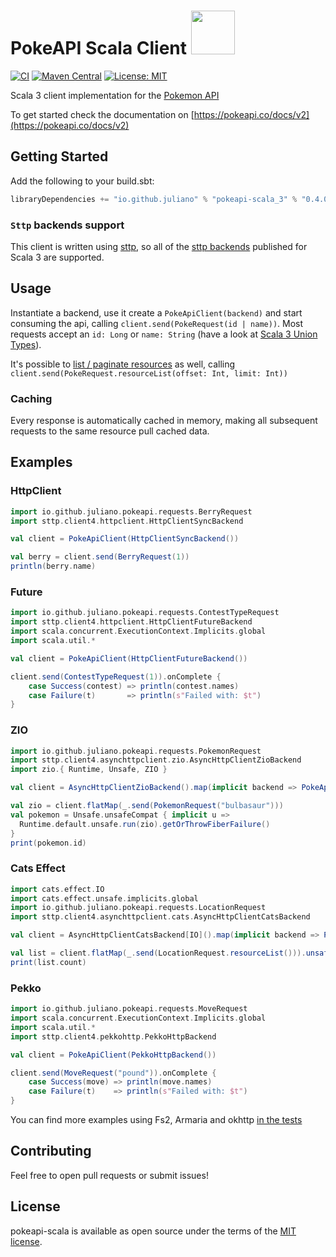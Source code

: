 # PokeAPI Scala Client <a href="https://pokeapi.co/api/v2/pokemon/6"><img src='https://raw.githubusercontent.com/PokeAPI/sprites/master/sprites/pokemon/6.png' height=70px/></a>
[![CI](https://github.com/juliano/pokeapi-scala/actions/workflows/ci.yml/badge.svg)](https://github.com/juliano/pokeapi-scala/actions/workflows/release.yml)
[![Maven Central](https://maven-badges.herokuapp.com/maven-central/io.github.juliano/pokeapi-scala_3/badge.svg)](https://maven-badges.herokuapp.com/maven-central/io.github.juliano/pokeapi-scala_3)
[![License: MIT](https://img.shields.io/badge/License-MIT-yellow.svg)](https://opensource.org/licenses/MIT)

Scala 3 client implementation for the [Pokemon API](https://pokeapi.co/)

To get started check the documentation on [https://pokeapi.co/docs/v2](https://pokeapi.co/docs/v2)

## Getting Started

Add the following to your build.sbt:

```scala
libraryDependencies += "io.github.juliano" % "pokeapi-scala_3" % "0.4.0"
```

### `Sttp` backends support

This client is written using [sttp](https://sttp.softwaremill.com/en/latest/index.html), so all of the [sttp backends](https://sttp.softwaremill.com/en/latest/backends/summary.html) published for Scala 3 are supported.

## Usage

Instantiate a backend, use it create a `PokeApiClient(backend)` and start consuming the api, calling `client.send(PokeRequest(id | name))`. Most requests accept an `id: Long` or `name: String` (have a look at [Scala 3 Union Types](https://docs.scala-lang.org/scala3/book/types-union.html)).

It's possible to [list / paginate resources](https://pokeapi.co/docs/v2#resource-listspagination-section) as well, calling `client.send(PokeRequest.resourceList(offset: Int, limit: Int))`

### Caching

Every response is automatically cached in memory, making all subsequent requests to the same resource pull cached data. 

## Examples

### HttpClient

```scala
import io.github.juliano.pokeapi.requests.BerryRequest
import sttp.client4.httpclient.HttpClientSyncBackend

val client = PokeApiClient(HttpClientSyncBackend())

val berry = client.send(BerryRequest(1))
println(berry.name)
```

### Future

```scala
import io.github.juliano.pokeapi.requests.ContestTypeRequest
import sttp.client4.httpclient.HttpClientFutureBackend
import scala.concurrent.ExecutionContext.Implicits.global
import scala.util.*

val client = PokeApiClient(HttpClientFutureBackend())

client.send(ContestTypeRequest(1)).onComplete {
    case Success(contest) => println(contest.names)
    case Failure(t)       => println(s"Failed with: $t")
}
```

### ZIO

```scala
import io.github.juliano.pokeapi.requests.PokemonRequest
import sttp.client4.asynchttpclient.zio.AsyncHttpClientZioBackend
import zio.{ Runtime, Unsafe, ZIO }

val client = AsyncHttpClientZioBackend().map(implicit backend => PokeApiClient(backend))

val zio = client.flatMap(_.send(PokemonRequest("bulbasaur")))
val pokemon = Unsafe.unsafeCompat { implicit u =>
  Runtime.default.unsafe.run(zio).getOrThrowFiberFailure()
}
print(pokemon.id)
```

### Cats Effect

```scala
import cats.effect.IO
import cats.effect.unsafe.implicits.global
import io.github.juliano.pokeapi.requests.LocationRequest
import sttp.client4.asynchttpclient.cats.AsyncHttpClientCatsBackend

val client = AsyncHttpClientCatsBackend[IO]().map(implicit backend => PokeApiClient(backend))

val list = client.flatMap(_.send(LocationRequest.resourceList())).unsafeRunSync()
print(list.count)
```

### Pekko

```scala
import io.github.juliano.pokeapi.requests.MoveRequest
import scala.concurrent.ExecutionContext.Implicits.global
import scala.util.*
import sttp.client4.pekkohttp.PekkoHttpBackend

val client = PokeApiClient(PekkoHttpBackend())

client.send(MoveRequest("pound")).onComplete {
    case Success(move) => println(move.names)
    case Failure(t)    => println(s"Failed with: $t")
}
```

You can find more examples using Fs2, Armaria and okhttp [in the tests](https://github.com/juliano/pokeapi-scala/tree/main/src/test/scala/io/github/juliano/pokeapi)

## Contributing

Feel free to open pull requests or submit issues!

## License

pokeapi-scala is available as open source under the terms of the [MIT license](https://opensource.org/licenses/MIT).
